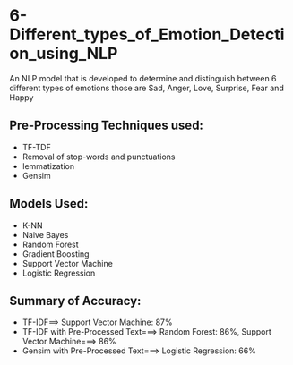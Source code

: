 # 6-Different_types_of_Emotion_Detection_using_NLP
An NLP model that is developed to determine and distinguish between 6 different types of emotions those are Sad, Anger, Love, Surprise, Fear and Happy
## Pre-Processing Techniques used:
* TF-TDF
* Removal of stop-words and punctuations
* lemmatization
* Gensim
## Models Used:
* K-NN
* Naive Bayes
* Random Forest
* Gradient Boosting
* Support Vector Machine
* Logistic Regression
## Summary of Accuracy:
* TF-IDF==> Support Vector Machine: 87%
* TF-IDF with Pre-Processed Text===> Random Forest: 86%, Support Vector Machine===> 86%
* Gensim with Pre-Processed Text===> Logistic Regression: 66%

